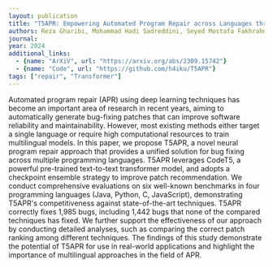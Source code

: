 ```yaml
---
layout: publication
title: "T5APR: Empowering Automated Program Repair across Languages through Checkpoint Ensemble"
authors: Reza Gharibi, Mohammad Hadi Sadreddini, Seyed Mostafa Fakhrahmad
journal:
year: 2024
additional_links:
  - {name: "ArXiV", url: "https://arxiv.org/abs/2309.15742"}
  - {name: "Code", url: "https://github.com/h4iku/T5APR"}
tags: ["repair", "Transformer"]
---
```

Automated program repair (APR) using deep learning techniques has become an important area of research in recent years, aiming to automatically generate bug-fixing patches that can improve software reliability and maintainability. However, most existing methods either target a single language or require high computational resources to train multilingual models. In this paper, we propose T5APR, a novel neural program repair approach that provides a unified solution for bug fixing across multiple programming languages. T5APR leverages CodeT5, a powerful pre-trained text-to-text transformer model, and adopts a checkpoint ensemble strategy to improve patch recommendation. We conduct comprehensive evaluations on six well-known benchmarks in four programming languages (Java, Python, C, JavaScript), demonstrating T5APR's competitiveness against state-of-the-art techniques. T5APR correctly fixes 1,985 bugs, including 1,442 bugs that none of the compared techniques has fixed. We further support the effectiveness of our approach by conducting detailed analyses, such as comparing the correct patch ranking among different techniques. The findings of this study demonstrate the potential of T5APR for use in real-world applications and highlight the importance of multilingual approaches in the field of APR.
